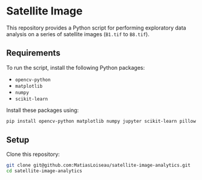 # Satellite Image

This repository provides a Python script for performing exploratory data analysis on a series of satellite images (`B1.tif` to `B8.tif`). 

## Requirements

To run the script, install the following Python packages:
- `opencv-python`
- `matplotlib`
- `numpy`
- `scikit-learn`

Install these packages using:
```bash
pip install opencv-python matplotlib numpy jupyter scikit-learn pillow
```

## Setup

Clone this repository:
   ```bash
   git clone git@github.com:MatiasLoiseau/satellite-image-analytics.git
   cd satellite-image-analytics
   ```


